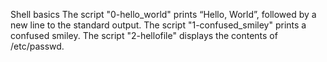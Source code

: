 Shell basics
The script "0-hello_world" prints “Hello, World”, followed by a new line to the standard output.
The script "1-confused_smiley" prints a confused smiley.
The script "2-hellofile" displays the contents of /etc/passwd. 
